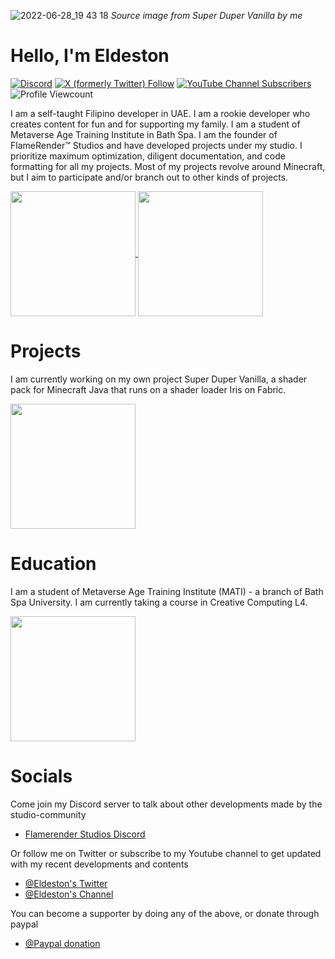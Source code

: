 ![2022-06-28_19 43 18](https://github.com/Eldeston/Super-Duper-Vanilla/blob/master/shaders/textures/thumbCF.png)
*Source image from Super Duper Vanilla by me*

# Hello, I'm Eldeston
[![Discord](https://img.shields.io/discord/604061216779796492.svg?label=FlameRender%E2%84%A2%20Studios&logo=discord&logoColor=white&logoWidth=16&labelColor=7289DA&style=for-the-badge)](https://discord.gg/UE85W5ynCg)
[![X (formerly Twitter) Follow](https://img.shields.io/twitter/follow/eldeston?style=for-the-badge&logo=x&color=%231DA1F2)](https://twitter.com/eldeston)
[![YouTube Channel Subscribers](https://img.shields.io/youtube/channel/subscribers/UCQCkkFh25ydxZwCqpBhJJlg?color=FF0000&logoWidth=16&label=Eldeston&logo=YouTube&style=for-the-badge)](https://www.youtube.com/channel/UCQCkkFh25ydxZwCqpBhJJlg)
![Profile Viewcount](https://komarev.com/ghpvc/?username=Eldeston&style=for-the-badge&color=lightgrey)

I am a self-taught Filipino developer in UAE. I am a rookie developer who creates content for fun and for supporting my family. I am a student of Metaverse Age Training Institute in Bath Spa. I am the founder of FlameRender™ Studios and have developed projects under my studio. I prioritize maximum optimization, diligent documentation, and code formatting for all my projects. Most of my projects revolve around Minecraft, but I aim to participate and/or branch out to other kinds of projects.

<a href="https://github.com/Eldeston">
  <img height=200 align="center" src="https://github-readme-stats.vercel.app/api?username=Eldeston&show_icons=true&theme=transparent"/>
</a>
<a href="https://github.com/Eldeston">
  <img height=200 align="center" src="https://github-readme-stats.vercel.app/api/top-langs?username=Eldeston&layout=compact&theme=transparent"/>
</a>

# Projects
I am currently working on my own project Super Duper Vanilla, a shader pack for Minecraft Java that runs on a shader loader Iris on Fabric.

<a href="https://github.com/Eldeston/Super-Duper-Vanilla">
  <img height=200 align="center" src="https://github-readme-stats.vercel.app/api/pin?username=Eldeston&repo=super-duper-vanilla&show_owner=true&theme=transparent"/>
</a>

# Education
I am a student of Metaverse Age Training Institute (MATI) - a branch of Bath Spa University. I am currently taking a course in Creative Computing L4.

<a href="https://github.com/Eldeston/Creative-Computing">
  <img height=200 align="center" src="https://github-readme-stats.vercel.app/api/pin?username=Eldeston&repo=creative-computing&show_owner=true&theme=transparent"/>
</a>

# Socials
   Come join my Discord server to talk about other developments made by the studio-community
   * [Flamerender Studios Discord](https://discord.gg/UE85W5ynCg)

   Or follow me on Twitter or subscribe to my Youtube channel to get updated with my recent developments and contents
   * [@Eldeston's Twitter](https://twitter.com/eldeston)
   * [@Eldeston's Channel](https://www.youtube.com/channel/UCQCkkFh25ydxZwCqpBhJJlg?view_as=subscriber)

   You can become a supporter by doing any of the above, or donate through paypal
   * [@Paypal donation](https://www.paypal.com/donate?hosted_button_id=4XLQ4WE296JKW)
